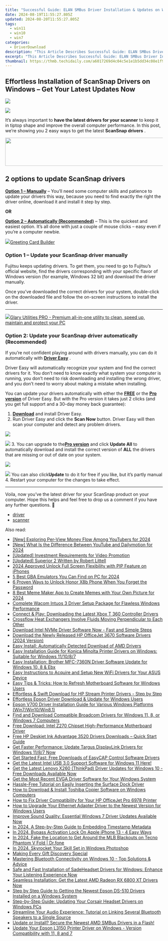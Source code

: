 ```yaml
---
title: "Successful Guide: ELAN SMBus Driver Installation & Updates on Windows"
date: 2024-08-19T11:55:27.805Z
updated: 2024-08-20T11:55:27.805Z
tags:
  - win11
  - win10
  - win7
categories:
  - DriverDownload
description: "This Article Describes Successful Guide: ELAN SMBus Driver Installation & Updates on Windows"
excerpt: "This Article Describes Successful Guide: ELAN SMBus Driver Installation & Updates on Windows"
thumbnail: https://thmb.techidaily.com/a6017269d4c04c5e1e1b5dd34c08e1f92a0a41c1ec409bdbe7a0807e99cdc6f4.jpg
---
```


## Effortless Installation of ScanSnap Drivers on Windows – Get Your Latest Updates Now

<!-- affiliate ads begin -->
<a href="https://secure.2checkout.com/order/checkout.php?PRODS=33729450&QTY=1&AFFILIATE=108875&CART=1"><img src="https://secure.avangate.com/images/merchant/7f687767ccf20fcea1c9dc4a5adc2326/Digisigner_banner_728_x_90_color_version.png" border="0"></a>
<!-- affiliate ads end -->
![](https://images.drivereasy.com/wp-content/uploads/2019/01/img_5c3d5b538269b.jpg)

It’s always important to **have the latest drivers for your scanner**  to keep it in tiptop shape and improve the overall computer performance. In this post, we’re showing you 2 easy ways to get the latest **ScanSnap drivers** .

<!-- affiliate ads begin -->
<a href="https://newchic.sjv.io/c/5597632/1659704/14420" target="_top" id="1659704"><img src="//a.impactradius-go.com/display-ad/14420-1659704" border="0" alt="" width="728" height="90"/></a><img height="0" width="0" src="https://imp.pxf.io/i/5597632/1659704/14420" style="position:absolute;visibility:hidden;" border="0" />
<!-- affiliate ads end -->
## 2 options to update **ScanSnap drivers**

[**Option 1 – Manually**](https://tools.techidaily.com/drivereasy/download/) – You’ll need some computer skills and patience to update your drivers this way, because you need to find exactly the right the driver online, download it and install it step by step.

**OR**

[**Option 2 – Automatically (Recommended)**](https://www.drivereasy.com/knowledge/scansnap-driver-download-update-easily/#O2) – This is the quickest and easiest option. It’s all done with just a couple of mouse clicks – easy even if you’re a computer newbie.

<!-- affiliate ads begin -->
<a href="https://secure.2checkout.com/order/checkout.php?PRODS=2067133&QTY=1&AFFILIATE=108875&CART=1"><img src="https://www.pearlmountainsoft.com/n_img/product/gcb/banScrn.jpg" border="0">Greeting Card Builder</a>
<!-- affiliate ads end -->
### **Option 1 – Update your ScanSnap driver manually**

 Fujitsu keeps updating drivers. To get them, you need to go to Fujitsu’s official  website, find the drivers corresponding with your specific flavor of Windows version (for example, Windows 32 bit) and download the driver manually.

 Once you’ve downloaded the correct drivers for your system, double-click on the downloaded file and follow the on-screen instructions to install the driver.

---

<!-- affiliate ads begin -->
<a href="https://order.glarysoft.com/order/checkout.php?PRODS=4535075&QTY=1&AFFILIATE=108875&CART=1"><img src="https://secure.avangate.com/images/merchant/6734fa703f6633ab896eecbdfad8953a/products/GU-500_672.png" border="0">Glary Utilities PRO -  Premium all-in-one utility to clean, speed up, maintain and protect your PC</a>
<!-- affiliate ads end -->
### Option 2: Update your ScanSnap driver automatically (Recommended)

 If you’re not confident playing around with drivers manually, you can do it automatically with **[Driver Easy](https://tools.techidaily.com/drivereasy/download/)**  .

 Driver Easy will automatically recognize your system and find the correct drivers for it. You don’t need to know exactly what system your computer is running, you don’t need to risk downloading and installing the wrong driver, and you don’t need to worry about making a mistake when installing.

 You can update your drivers automatically with either the **[FREE](https://tools.techidaily.com/drivereasy/download/)**  or the **[Pro version](https://tools.techidaily.com/drivereasy/download/)**  of Driver Easy. But with the Pro version it takes just 2 clicks (and you get full support and a 30-day money back guarantee):

1. [**Download**](https://tools.techidaily.com/drivereasy/download/) and install Driver Easy.
2. Run Driver Easy and click the **Scan Now** button. Driver Easy will then scan your computer and detect any problem drivers.  
<!-- affiliate ads begin -->
<a href="https://store.iobit.com/order/checkout.php?PRODS=4596923&QTY=1&AFFILIATE=108875&CART=1"><img src="https://secure.avangate.com/images/merchant/184260348236f9554fe9375772ff966e/ascscan_468X60.png" border="0"></a>
<!-- affiliate ads end -->
![](https://images.drivereasy.com/wp-content/uploads/2018/11/img_5bea92aeadc8d.jpg)
3. You can upgrade to the[**Pro version**](https://tools.techidaily.com/drivereasy/download/) and click   **Update All**  to automatically download and install the correct version of **ALL**  the drivers that are missing or out of date on your system.  
<!-- affiliate ads begin -->
<a href="https://store.bitdefender.com/affiliate.php?ACCOUNT=BITLATIN&AFFILIATE=108875&PATH=http%3A%2F%2Fwww.bitdefender.com%2Fbusiness%3FAFFILIATE%3D108875%26RESOURCE%3D30%2525%2BOff%2Ball%2BGravityZone%2BProducts"><img src="https://www.bitdefender.com/content/dam/bitdefender/business/campaign/1200X628.png" border="0"></a>
<!-- affiliate ads end -->
![](https://images.drivereasy.com/wp-content/uploads/2018/11/img_5bea936032f20.jpg) You can also click**Update** to do it for free if you like, but it’s partly manual
4. Restart your computer for the changes to take effect.

---

 Voila, now you’ve the latest driver for your ScanSnap product on your computer. Hope this helps and feel free to drop us a comment if you have any further questions. 🙂

* [driver](https://tools.techidaily.com/drivereasy/download/)
* [scanner](https://tools.techidaily.com/drivereasy/download/)

<ins class="adsbygoogle"
     style="display:block"
     data-ad-format="autorelaxed"
     data-ad-client="ca-pub-7571918770474297"
     data-ad-slot="1223367746"></ins>



<ins class="adsbygoogle"
     style="display:block"
     data-ad-client="ca-pub-7571918770474297"
     data-ad-slot="8358498916"
     data-ad-format="auto"
     data-full-width-responsive="true"></ins>

<span class="atpl-alsoreadstyle">Also read:</span>
<div><ul>
<li><a href="https://facebook-video-footage.techidaily.com/new-exploring-per-view-money-flow-among-youtubers-for-2024/"><u>[New] Exploring Per-View Money Flow Among YouTubers for 2024</u></a></li>
<li><a href="https://facebook-record-videos.techidaily.com/new-what-is-the-difference-between-youtube-and-dailymotion-for-2024/"><u>[New] What Is the Difference Between YouTube and Dailymotion for 2024</u></a></li>
<li><a href="https://extra-skills.techidaily.com/updated-investment-requirements-for-video-promotion/"><u>[Updated] Investment Requirements for Video Promotion</u></a></li>
<li><a href="https://vp-tips.techidaily.com/updated-superior-2-written-by-robert-littell/"><u>[Updated] Superior 2 Written by Robert Littell</u></a></li>
<li><a href="https://some-guidance.techidaily.com/2024-approved-unlock-full-screen-flexibility-with-pip-feature-on-iphones/"><u>2024 Approved  Unlock Full Screen Flexibility with PIP Feature on iPhones</u></a></li>
<li><a href="https://on-screen-recording.techidaily.com/5-best-gba-emulators-you-can-find-on-pc-for-2024/"><u>5 Best GBA Emulators You Can Find on PC for 2024</u></a></li>
<li><a href="https://unlock-android.techidaily.com/6-proven-ways-to-unlock-honor-x8b-phone-when-you-forget-the-password-by-drfone-android/"><u>6 Proven Ways to Unlock Honor X8b Phone When You Forget the Password</u></a></li>
<li><a href="https://meme-emoji.techidaily.com/8-best-meme-maker-app-to-create-memes-with-your-own-picture-for-2024/"><u>8 Best Meme Maker App to Create Memes with Your Own Picture for 2024</u></a></li>
<li><a href="https://hardware-help.techidaily.com/complete-wacom-intuos-3-driver-setup-package-for-flawless-windows-performance/"><u>Complete Wacom Intuos 3 Driver Setup Package for Flawless Windows Performance</u></a></li>
<li><a href="https://hardware-help.techidaily.com/connect-and-play-downloading-the-latest-xbox-t-360-controller-drivers/"><u>Connect & Play: Downloading the Latest Xbox T 360 Controller Drivers</u></a></li>
<li><a href="https://hardware-help.techidaily.com/crossflow-heat-exchangers-involve-fluids-moving-perpendicular-to-each-other/"><u>Crossflow Heat Exchangers Involve Fluids Moving Perpendicular to Each Other</u></a></li>
<li><a href="https://hardware-help.techidaily.com/download-intel-nvme-driver-software-now-fast-and-simple-steps/"><u>Download Intel NVMe Driver Software Now - Fast and Simple Steps</u></a></li>
<li><a href="https://hardware-help.techidaily.com/download-the-newly-released-hp-officejet-3670-software-drivers-2024-version/"><u>Download the Newly Released HP OfficeJet 3670 Software Drivers (2024 Version)</u></a></li>
<li><a href="https://hardware-help.techidaily.com/easy-install-automatically-detected-download-of-amd-drivers/"><u>Easy Install: Automatically Detected Download of AMD Drivers</u></a></li>
<li><a href="https://hardware-help.techidaily.com/easy-installation-guide-for-konica-minolta-printer-drivers-on-windows-suitable-for-windows-111087/"><u>Easy Installation Guide for Konica Minolta Printer Drivers on Windows: Suitable for Windows 11/10/8/7</u></a></li>
<li><a href="https://hardware-help.techidaily.com/easy-installation-brother-mfc-7360n-driver-software-update-for-windows-10-8-and-ebx/"><u>Easy Installation: Brother MFC-7360N Driver Software Update for Windows 10, 8 & Ebx</u></a></li>
<li><a href="https://hardware-help.techidaily.com/easy-instructions-to-acquire-and-setup-new-wifi-drivers-for-your-asus-device/"><u>Easy Instructions to Acquire and Setup New WiFi Drivers for Your ASUS Device</u></a></li>
<li><a href="https://hardware-help.techidaily.com/easy-tips-and-tricks-how-to-refresh-motherboard-software-for-windows-users/"><u>Easy Tips & Tricks: How to Refresh Motherboard Software for Windows Users</u></a></li>
<li><a href="https://hardware-help.techidaily.com/effortless-and-swift-download-for-hp-stream-printer-drivers-step-by-step/"><u>Effortless & Swift Download for HP Stream Printer Drivers - Step by Step</u></a></li>
<li><a href="https://hardware-help.techidaily.com/effortless-epson-driver-download-and-update-for-windows-users/"><u>Effortless Epson Driver Download & Update for Windows Users</u></a></li>
<li><a href="https://hardware-help.techidaily.com/epson-v700-driver-installation-guide-for-various-windows-platforms-win7win10win81/"><u>Epson V700 Driver Installation Guide for Various Windows Platforms (Win7/Win10/Win8.1)</u></a></li>
<li><a href="https://hardware-help.techidaily.com/find-and-download-compatible-broadcom-drivers-for-windows-11-8-or-windows-7-computers/"><u>Find and Download Compatible Broadcom Drivers for Windows 11, 8, or Windows 7 Computers</u></a></li>
<li><a href="https://hardware-help.techidaily.com/free-download-intel-z270-chipset-high-performance-motherboard-driver/"><u>Free Download: Intel Z270 Chipset High-Performance Motherboard Driver</u></a></li>
<li><a href="https://hardware-help.techidaily.com/free-hp-deskjet-ink-advantage-3520-drivers-downloads-quick-start-guide/"><u>Free HP Deskjet Ink Advantage 3520 Drivers Downloads – Quick Start Guide</u></a></li>
<li><a href="https://hardware-help.techidaily.com/1722975023271-get-faster-performance-update-targus-displaylink-drivers-for-windows-1187-now/"><u>Get Faster Performance: Update Targus DisplayLink Drivers for Windows 11/8/7 Now</u></a></li>
<li><a href="https://hardware-help.techidaily.com/get-started-fast-free-downloads-of-easycap-control-software-drivers/"><u>Get Started Fast: Free Downloads of EasyCAP Control Software Drivers</u></a></li>
<li><a href="https://hardware-help.techidaily.com/get-the-latest-intel-usb-30-support-software-for-windows-11-here/"><u>Get the Latest Intel USB 3.0 Support Software for Windows 11 Here!</u></a></li>
<li><a href="https://hardware-help.techidaily.com/get-the-latest-lenovo-x260-thinkpad-driver-updates-for-windows-10-free-downloads-available-now/"><u>Get the Latest Lenovo X260 (ThinkPad) Driver Updates for Windows 10 - Free Downloads Available Now</u></a></li>
<li><a href="https://hardware-help.techidaily.com/get-the-most-recent-evga-driver-software-for-your-windows-system/"><u>Get the Most Recent EVGA Driver Software for Your Windows System</u></a></li>
<li><a href="https://hardware-help.techidaily.com/hassle-free-tutorial-on-easily-inserting-the-surface-dock-driver/"><u>Hassle-Free Tutorial on Easily Inserting the Surface Dock Driver</u></a></li>
<li><a href="https://hardware-help.techidaily.com/how-to-download-and-install-toshiba-copier-software-on-windows-computers/"><u>How to Download & Install Toshiba Copier Software on Windows Computers</u></a></li>
<li><a href="https://hardware-help.techidaily.com/how-to-fix-driver-compatibility-for-your-hp-officejet-pro-6978-printer/"><u>How to Fix Driver Compatibility for Your HP OfficeJet Pro 6978 Printer</u></a></li>
<li><a href="https://hardware-help.techidaily.com/how-to-upgrade-your-ethernet-adapter-driver-to-the-newest-version-for-windows-users/"><u>How to Upgrade Your Ethernet Adapter Driver to the Newest Version for Windows Users</u></a></li>
<li><a href="https://hardware-help.techidaily.com/improve-sound-quality-essential-windows-7-driver-updates-available-now/"><u>Improve Sound Quality: Essential Windows 7 Driver Updates Available Now</u></a></li>
<li><a href="https://youtube-data.techidaily.com/24-a-step-by-step-guide-to-embedding-timestamp-metadata/"><u>In 2024, A Step-by-Step Guide to Embedding Timestamp Metadata</u></a></li>
<li><a href="https://activate-lock.techidaily.com/in-2024-bypass-activation-lock-on-apple-iphone-13-4-easy-ways-by-drfone-ios/"><u>In 2024, Bypass Activation Lock On Apple iPhone 13 - 4 Easy Ways</u></a></li>
<li><a href="https://review-topics.techidaily.com/in-2024-fake-the-location-to-get-around-the-mlb-blackouts-on-tecno-phantom-v-fold-drfone-by-drfone-virtual-android/"><u>In 2024, Fake the Location to Get Around the MLB Blackouts on Tecno Phantom V Fold | Dr.fone</u></a></li>
<li><a href="https://extra-support.techidaily.com/in-2024-skyrocket-your-skill-set-in-windows-photoshop/"><u>In 2024, Skyrocket Your Skill Set in Windows Photoshop</u></a></li>
<li><a href="https://extra-resources.techidaily.com/making-every-gift-discovery-special/"><u>Making Every Gift Discovery Special</u></a></li>
<li><a href="https://hardware-help.techidaily.com/mastering-bluetooth-connectivity-on-windows-10-top-solutions-and-advice/"><u>Mastering Bluetooth Connectivity on Windows 10 - Top Solutions & Advice</u></a></li>
<li><a href="https://hardware-help.techidaily.com/1722977378894-safe-and-fast-installation-of-sadeheadset-drivers-for-windows-enhance-your-listening-experience-now/"><u>Safe and Fast Installation of SadeHeadset Drivers for Windows: Enhance Your Listening Experience Now</u></a></li>
<li><a href="https://hardware-help.techidaily.com/seamless-installation-get-the-latest-amd-radeon-rx-6800-xt-drivers-now/"><u>Seamless Installation: Get the Latest AMD Radeon RX 6800 XT Drivers Now</u></a></li>
<li><a href="https://hardware-help.techidaily.com/step-by-step-guide-to-getting-the-newest-epson-ds-510-drivers-installed-on-a-windows-system/"><u>Step by Step Guide to Getting the Newest Epson DS-510 Drivers Installed on a Windows System</u></a></li>
<li><a href="https://hardware-help.techidaily.com/step-by-step-guide-updating-your-corsair-headset-drivers-on-windows-pcs/"><u>Step-by-Step Guide: Updating Your Corsair Headset Drivers on Windows PCs</u></a></li>
<li><a href="https://tech-recovery.techidaily.com/streamline-your-audio-experience-tutorial-on-linking-several-bluetooth-speakers-to-a-single-source/"><u>Streamline Your Audio Experience: Tutorial on Linking Several Bluetooth Speakers to a Single Source</u></a></li>
<li><a href="https://hardware-help.techidaily.com/update-or-install-secure-the-newest-amd-smbus-drivers-in-a-flash/"><u>Update or Install? Secure the Newest AMD SMBus Drivers in a Flash!</u></a></li>
<li><a href="https://hardware-help.techidaily.com/update-your-epson-l3150-printer-driver-on-windows-version-compatibility-with-11-8-and-7/"><u>Update Your Epson L3150 Printer Driver on Windows - Version Compatibility with 11, 8 and 7</u></a></li>
</ul></div>

